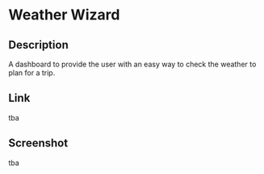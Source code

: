 # Weather Wizard

## Description
A dashboard to provide the user with an easy way to check the weather to plan for a trip.

## Link

tba

## Screenshot

tba